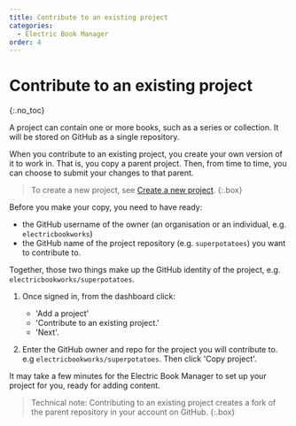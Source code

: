 ```yaml
---
title: Contribute to an existing project
categories:
  - Electric Book Manager
order: 4
---
```


# Contribute to an existing project
{:.no_toc}

A project can contain one or more books, such as a series or collection. It will be stored on GitHub as a single repository.

When you contribute to an existing project, you create your own version of it to work in. That is, you copy a parent project. Then, from time to time, you can choose to submit your changes to that parent.

> To create a new project, see [Create a new project](../create-new-project).
{:.box}

Before you make your copy, you need to have ready:

* the GitHub username of the owner (an organisation or an individual, e.g. `electricbookworks`)
* the GitHub name of the project repository (e.g. `superpotatoes`) you want to contribute to.

Together, those two things make up the GitHub identity of the project, e.g. `electricbookworks/superpotatoes`.

1. Once signed in, from the dashboard click:
   
    - 'Add a project'
    - 'Contribute to an existing project.'
    - 'Next'.

1. Enter the GitHub owner and repo for the project you will contribute to. e.g `electricbookworks/superpotatoes`. Then click 'Copy project'.

It may take a few minutes for the Electric Book Manager to set up your project for you, ready for adding content. 

> Technical note: Contributing to an existing project creates a fork of the parent repository in your account on GitHub.
{:.box}
